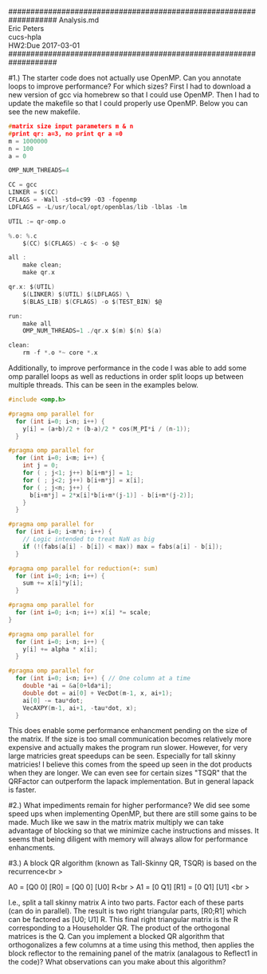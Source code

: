 ###################################################################
Analysis.md<br />
Eric Peters<br />
cucs-hpla<br />
HW2:Due 2017-03-01<br />
###################################################################

#1.) The starter code does not actually use OpenMP.  Can you annotate loops to improve performance? For which sizes?
First I had to download a new version of gcc via homebrew so that I could use OpenMP.  Then I had to update the makefile so that I could properly use OpenMP.  Below you can see the new makefile.
```c
#matrix size input parameters m & n
#print qr: a=3, no print qr a =0
m = 1000000
n = 100
a = 0

OMP_NUM_THREADS=4

CC = gcc
LINKER = $(CC)
CFLAGS = -Wall -std=c99 -O3 -fopenmp
LDFLAGS = -L/usr/local/opt/openblas/lib -lblas -lm

UTIL := qr-omp.o

%.o: %.c
	$(CC) $(CFLAGS) -c $< -o $@

all : 
	make clean;
	make qr.x

qr.x: $(UTIL) 
	$(LINKER) $(UTIL) $(LDFLAGS) \
	$(BLAS_LIB) $(CFLAGS) -o $(TEST_BIN) $@ 

run:
	make all
	OMP_NUM_THREADS=1 ./qr.x $(m) $(n) $(a)

clean:
	rm -f *.o *~ core *.x

```
Additionally, to improve performance in the code I was able to add some omp parallel loops as well as reductions in order split loops up between multiple threads.  This can be seen in the examples below.
```c
#include <omp.h>

#pragma omp parallel for  
  for (int i=0; i<n; i++) {
    y[i] = (a+b)/2 + (b-a)/2 * cos(M_PI*i / (n-1));
  }  

#pragma omp parallel for
  for (int i=0; i<m; i++) {
    int j = 0;
    for ( ; j<1; j++) b[i+m*j] = 1;
    for ( ; j<2; j++) b[i+m*j] = x[i];
    for ( ; j<n; j++) {
      b[i+m*j] = 2*x[i]*b[i+m*(j-1)] - b[i+m*(j-2)];
    }
  }

#pragma omp parallel for
  for (int i=0; i<m*n; i++) {
    // Logic intended to treat NaN as big
    if (!(fabs(a[i] - b[i]) < max)) max = fabs(a[i] - b[i]);
  }

#pragma omp parallel for reduction(+: sum)
  for (int i=0; i<n; i++) {
    sum += x[i]*y[i];
  }

#pragma omp parallel for
  for (int i=0; i<n; i++) x[i] *= scale;
}

#pragma omp parallel for
  for (int i=0; i<n; i++) {
    y[i] += alpha * x[i];
  }

#pragma omp parallel for
  for (int i=0; i<n; i++) { // One column at a time
    double *ai = &a[0+lda*i];
    double dot = ai[0] + VecDot(m-1, x, ai+1);
    ai[0] -= tau*dot;
    VecAXPY(m-1, ai+1, -tau*dot, x);
  }

```
This does enable some performance enhancment pending on the size of the matrix.  If the size is too small communication becomes relatively more expensive and actually makes the program run slower.  However, for very large matricies great speedups can be seen.  Especially for tall skinny matricies!  I believe this comes from the speed up seen in the dot products when they are longer.  We can even see for certain sizes "TSQR" that the QRFactor can outperform the lapack implementation.  But in general lapack is faster.


#2.) What impediments remain for higher performance?
We did see some speed ups when implementing OpenMP, but there are still some gains to be made.  Much like we saw in the matrix matrix multiply we can take advantage of blocking so that we minimize cache instructions and misses.  It seems that being diligent with memory will always allow for performance enhancments.


#3.) A block QR algorithm (known as Tall-Skinny QR, TSQR) is based on the recurrence<br \>

A0 = [Q0 0] [R0] = [Q0 0] [U0] R<br \>
A1 = [0 Q1] [R1] = [0 Q1] [U1] <br \>

I.e., split a tall skinny matrix A into two parts.  Factor each of these parts (can do in parallel).  The result is two right triangular parts, [R0;R1] which can be factored as [U0; U1] R.   This final right triangular matrix is the R corresponding to a Householder QR.  The product of the orthogonal matrices is the Q.  Can you implement a blocked QR algorithm that orthogonalizes a few columns at a time using this method, then applies the block reflector to the remaining panel of the matrix (analagous to Reflect1 in the code)?  What observations can you make about this algorithm?
